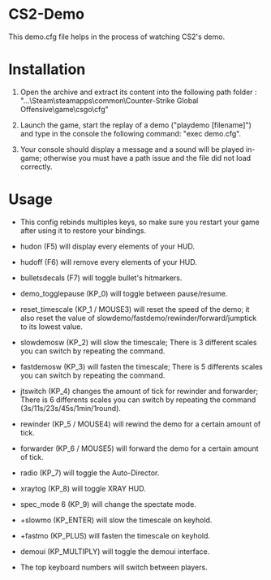 # CS2-Demo
This demo.cfg file helps in the process of watching CS2's demo.

# Installation
1. Open the archive and extract its content into the following path folder : "...\Steam\steamapps\common\Counter-Strike Global Offensive\game\csgo\cfg\"

2. Launch the game, start the replay of a demo ("playdemo [filename]") and type in the console the following command: "exec demo.cfg".

3. Your console should display a message and a sound will be played in-game; otherwise you must have a path issue and the file did not load correctly.

# Usage
- This config rebinds multiples keys, so make sure you restart your game after using it to restore your bindings.
  
- hudon (F5) will display every elements of your HUD.
- hudoff (F6) will remove every elements of your HUD.
- bulletsdecals (F7) will toggle bullet's hitmarkers.
  
- demo_togglepause (KP_0) will toggle between pause/resume.
- reset_timescale (KP_1 / MOUSE3) will reset the speed of the demo; it also reset the value of slowdemo/fastdemo/rewinder/forward/jumptick to its lowest value.
- slowdemosw (KP_2) will slow the timescale; There is 3 different scales you can switch by repeating the command.
- fastdemosw (KP_3) will fasten the timescale; There is 5 differents scales you can switch by repeating the command.
- jtswitch (KP_4) changes the amount of tick for rewinder and forwarder; There is 6 differents scales you can switch by repeating the command (3s/11s/23s/45s/1min/1round).
- rewinder (KP_5 / MOUSE4) will rewind the demo for a certain amount of tick.
- forwarder (KP_6 / MOUSE5) will forward the demo for a certain amount of tick.
- radio (KP_7) will toggle the Auto-Director.
- xraytog (KP_8) will toggle XRAY HUD.
- spec_mode 6 (KP_9) will change the spectate mode.
  
- +slowmo (KP_ENTER) will slow the timescale on keyhold.
- +fastmo (KP_PLUS) will fasten the timescale on keyhold.
- demoui (KP_MULTIPLY) will toggle the demoui interface.
  
- The top keyboard numbers will switch between players.
